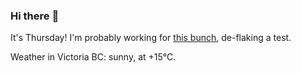 ### Hi there :wave:

It's Thursday! I'm probably working for [this bunch](https://github.com/kohofinancial), de-flaking a test.

Weather in Victoria BC: sunny, at +15°C.
